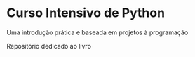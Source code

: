# Curso Intensivo de Python 

Uma introdução prática e baseada em projetos à programação

 Repositório dedicado ao livro 
